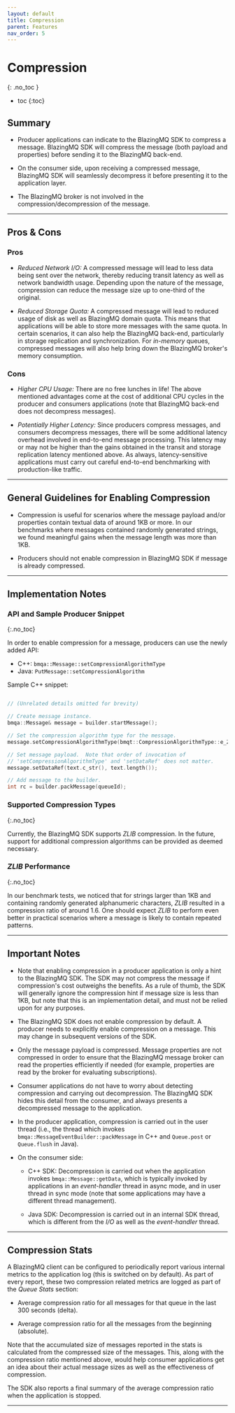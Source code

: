 ```yaml
---
layout: default
title: Compression
parent: Features
nav_order: 5
---
```


# Compression
{: .no_toc }

* toc
{:toc}

## Summary

* Producer applications can indicate to the BlazingMQ SDK to compress a
  message.  BlazingMQ SDK will compress the message (both payload and
  properties) before sending it to the BlazingMQ back-end.

* On the consumer side, upon receiving a compressed message, BlazingMQ SDK will
  seamlessly decompress it before presenting it to the application layer.

* The BlazingMQ broker is not involved in the compression/decompression of the
  message.

---

## Pros & Cons

### Pros

* *Reduced Network I/O:* A compressed message will lead to less data being sent
  over the network, thereby reducing transit latency as well as network
  bandwidth usage.  Depending upon the nature of the message, compression can
  reduce the message size up to one-third of the original.

* *Reduced Storage Quota:* A compressed message will lead to reduced usage of
  disk as well as BlazingMQ domain quota.  This means that applications will be
  able to store more messages with the same quota.  In certain scenarios, it
  can also help the BlazingMQ back-end, particularly in storage replication and
  synchronization.  For *in-memory* queues, compressed messages will also help
  bring down the BlazingMQ broker's memory consumption.

### Cons

* *Higher CPU Usage:* There are no free lunches in life!  The above mentioned
  advantages come at the cost of additional CPU cycles in the producer and
  consumers applications (note that BlazingMQ back-end does not decompress
  messages).

* *Potentially Higher Latency:* Since producers compress messages, and
  consumers decompress messages, there will be some additional latency overhead
  involved in end-to-end message processing.  This latency may or may not be
  higher than the gains obtained in the transit and storage replication latency
  mentioned above.  As always, latency-sensitive applications must carry out
  careful end-to-end benchmarking with production-like traffic.

---

## General Guidelines for Enabling Compression

* Compression is useful for scenarios where the message payload and/or
  properties contain textual data of around 1KB or more.  In our benchmarks
  where messages contained randomly generated strings, we found meaningful
  gains when the message length was more than 1KB.

* Producers should not enable compression in BlazingMQ SDK if message is
  already compressed.

---

## Implementation Notes

### API and Sample Producer Snippet
{:.no_toc}

In order to enable compression for a message, producers can use the newly added
API:

* C++: `bmqa::Message::setCompressionAlgorithmType`
* Java: `PutMessage::setCompressionAlgorithm`

Sample C++ snippet:

```c++

// (Unrelated details omitted for brevity)

// Create message instance.
bmqa::Message& message = builder.startMessage();

// Set the compression algorithm type for the message.
message.setCompressionAlgorithmType(bmqt::CompressionAlgorithmType::e_ZLIB);

// Set message payload.  Note that order of invocation of
// 'setCompressionAlgorithmType' and 'setDataRef' does not matter.
message.setDataRef(text.c_str(), text.length());

// Add message to the builder.
int rc = builder.packMessage(queueId);

```

### Supported Compression Types
{:.no_toc}

Currently, the BlazingMQ SDK supports *ZLIB* compression.  In the future,
support for additional compression algorithms can be provided as deemed
necessary.

### *ZLIB* Performance
{:.no_toc}

In our benchmark tests, we noticed that for strings larger than 1KB and
containing randomly generated alphanumeric characters, *ZLIB* resulted in a
compression ratio of around 1.6.  One should expect *ZLIB* to perform even
better in practical scenarios where a message is likely to contain repeated
patterns.

---

## Important Notes

* Note that enabling compression in a producer application is only a hint to
  the BlazingMQ SDK.  The SDK may not compress the message if compression's
  cost outweighs the benefits.  As a rule of thumb, the SDK will generally
  ignore the compression hint if message size is less than 1KB, but note that
  this is an implementation detail, and must not be relied upon for any
  purposes.

* The BlazingMQ SDK does not enable compression by default.  A producer needs
  to explicitly enable compression on a message.  This may change in subsequent
  versions of the SDK.

* Only the message payload is compressed.  Message properties are not
  compressed in order to ensure that the BlazingMQ message broker can read the
  properties efficiently if needed (for example, properties are read by the
  broker for evaluating subscriptions).

* Consumer applications do not have to worry about detecting compression and
  carrying out decompression.  The BlazingMQ SDK hides this detail from the
  consumer, and always presents a decompressed message to the application.

* In the producer application, compression is carried out in the user thread
  (i.e., the thread which invokes `bmqa::MessageEventBuilder::packMessage` in
  C++ and `Queue.post` or `Queue.flush` in Java).

* On the consumer side:

  - C++ SDK: Decompression is carried out when the application invokes
    `bmqa::Message::getData`, which is typically invoked by applications in an
    *event-handler* thread in async mode, and in user thread in sync mode (note
    that some applications may have a different thread management).

  - Java SDK: Decompression is carried out in an internal SDK thread, which is
    different from the *I/O* as well as the *event-handler* thread.

---

## Compression Stats

A BlazingMQ client can be configured to periodically report various internal
metrics to the application log (this is switched on by default).  As part of
every report, these two compression related metrics are logged as part of the
*Queue Stats* section:

- Average compression ratio for all messages for that queue in the last 300
  seconds (delta).

- Average compression ratio for all the messages from the beginning (absolute).

Note that the accumulated size of messages reported in the stats is calculated
from the compressed size of the messages.  This, along with
the compression ratio mentioned above, would help consumer applications get an
idea about their actual message sizes as well as the effectiveness of
compression.

The SDK also reports a final summary of the average compression ratio when the
application is stopped.

---

